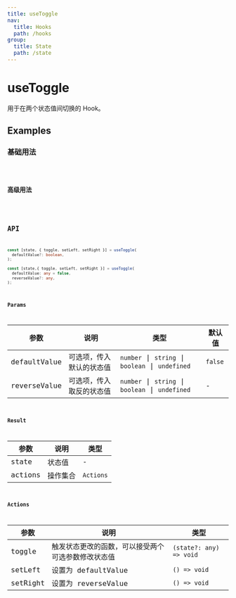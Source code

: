 ```yaml
---
title: useToggle
nav:
  title: Hooks
  path: /hooks
group:
  title: State
  path: /state
---
```


# useToggle

用于在两个状态值间切换的 Hook。

## Examples

### 基础用法

<code src="./demo/demo1.tsx" />

### 高级用法

<code src="./demo/demo2.tsx" />

## API

```typescript
const [state, { toggle, setLeft, setRight }] = useToggle(
  defaultValue?: boolean,
);

const [state,{ toggle, setLeft, setRight }] = useToggle(
  defaultValue: any = false,
  reverseValue?: any,
);
```

### Params

| 参数         | 说明                     | 类型                                             | 默认值  |
| ------------ | ------------------------ | ------------------------------------------------ | ------- |
| defaultValue | 可选项，传入默认的状态值 | `number` \| `string` \| `boolean` \| `undefined` | `false` |
| reverseValue | 可选项，传入取反的状态值 | `number` \| `string` \| `boolean` \| `undefined` | -       |

### Result

| 参数    | 说明     | 类型      |
| ------- | -------- | --------- |
| state   | 状态值   | -         |
| actions | 操作集合 | `Actions` |

### Actions

| 参数     | 说明                                               | 类型                    |
| -------- | -------------------------------------------------- | ----------------------- |
| toggle   | 触发状态更改的函数，可以接受两个可选参数修改状态值 | `(state?: any) => void` |
| setLeft  | 设置为 defaultValue                                | `() => void`            |
| setRight | 设置为 reverseValue                                | `() => void`            |

